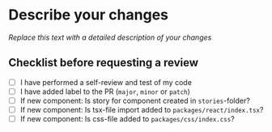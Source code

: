# Describe your changes

_Replace this text with a detailed description of your changes_

## Checklist before requesting a review

- [ ] I have performed a self-review and test of my code
- [ ] I have added label to the PR (`major`, `minor` or `patch`)
- [ ] If new component: Is story for component created in `stories`-folder?
- [ ] If new component: Is tsx-file import added to `packages/react/index.tsx`?
- [ ] If new component: Is css-file added to `packages/css/index.css`?
